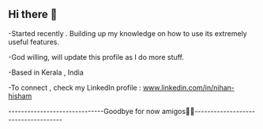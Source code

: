 ## Hi there 👋

-Started recently . Building up my knowledge on how to use its extremely useful features.

-God willing, will update this profile as I do more stuff. 

-Based in Kerala , India

-To connect , check my LinkedIn profile : www.linkedin.com/in/nihan-hisham

------------------------------Goodbye for now amigos👋👋------------------------------------

